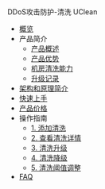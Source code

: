 <div class="sidebar_title"> DDoS攻击防护-清洗 UClean</div>

* [概览](/clean/README)
* 产品简介
    * [产品概述](/clean/concepts/overview) 
    * [产品优势](/clean/concepts/advantage)
    * [机房清洗能力](/clean/concepts/protect)
    * [升级记录](/clean/concepts/change)
* [架构和原理简介](/clean/architecture)
* [快速上手](/clean/common) 
* [产品价格](/clean/price)
* 操作指南
    * [1. 添加清洗](/clean/opintro/add)
    * [2. 查看清洗详情](/clean/opintro/details)
    * [3. 清洗升级](/clean/opintro/upgrade)
    * [4. 清洗降级](/clean/opintro/degrade)
    * [5. 清洗阈值调整](/clean/opintro/update)
* [FAQ](/clean/faq)

   
    
   
   
    
        